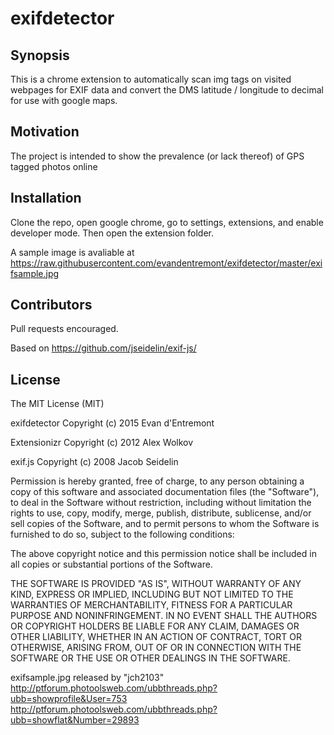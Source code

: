 exifdetector
============

## Synopsis

This is a chrome extension to automatically scan img tags on visited webpages for EXIF data and convert the DMS latitude / longitude to decimal for use with google maps.

## Motivation

The project is intended to show the prevalence (or lack thereof) of GPS tagged photos online

## Installation

Clone the repo, open google chrome, go to settings, extensions, and enable developer mode. Then open the extension folder.

A sample image is avaliable at https://raw.githubusercontent.com/evandentremont/exifdetector/master/exifsample.jpg

## Contributors

Pull requests encouraged.

Based on https://github.com/jseidelin/exif-js/

## License

The MIT License (MIT)

exifdetector Copyright (c)  2015 Evan d'Entremont

Extensionizr Copyright (c) 2012 Alex Wolkov

exif.js Copyright (c) 2008 Jacob Seidelin

Permission is hereby granted, free of charge, to any person obtaining a copy of this software and associated documentation files (the "Software"), to deal in the Software without restriction, including without limitation the rights to use, copy, modify, merge, publish, distribute, sublicense, and/or sell copies of the Software, and to permit persons to whom the Software is furnished to do so, subject to the following conditions:

The above copyright notice and this permission notice shall be included in all copies or substantial portions of the Software.

THE SOFTWARE IS PROVIDED "AS IS", WITHOUT WARRANTY OF ANY KIND, EXPRESS OR IMPLIED, INCLUDING BUT NOT LIMITED TO THE WARRANTIES OF MERCHANTABILITY, FITNESS FOR A PARTICULAR PURPOSE AND NONINFRINGEMENT. IN NO EVENT SHALL THE AUTHORS OR COPYRIGHT HOLDERS BE LIABLE FOR ANY CLAIM, DAMAGES OR OTHER LIABILITY, WHETHER IN AN ACTION OF CONTRACT, TORT OR OTHERWISE, ARISING FROM, OUT OF OR IN CONNECTION WITH THE SOFTWARE OR THE USE OR OTHER DEALINGS IN THE SOFTWARE.


exifsample.jpg released by "jch2103"
http://ptforum.photoolsweb.com/ubbthreads.php?ubb=showprofile&User=753
http://ptforum.photoolsweb.com/ubbthreads.php?ubb=showflat&Number=29893
